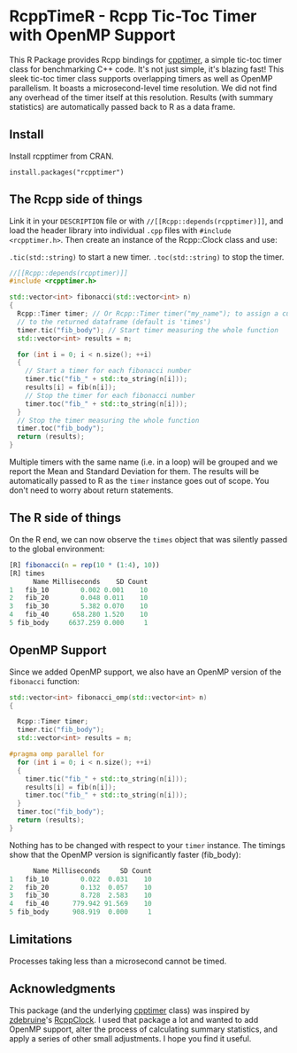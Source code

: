 # RcppTimeR - Rcpp Tic-Toc Timer with OpenMP Support

This R Package provides Rcpp bindings for [cpptimer](https://github.com/BerriJ/cpptimer), a simple tic-toc timer class for benchmarking C++ code. It's not just simple, it's blazing fast! This sleek tic-toc timer class supports overlapping timers as well as OpenMP parallelism. It boasts a microsecond-level time resolution. We did not find any overhead of the timer itself at this resolution. Results (with summary statistics) are automatically passed back to R as a data frame.


## Install

Install rcpptimer from CRAN.

```
install.packages("rcpptimer")
```

## The Rcpp side of things

Link it in your `DESCRIPTION` file or with `//[[Rcpp::depends(rcpptimer)]]`, and load the header library into individual `.cpp` files with `#include <rcpptimer.h>`. Then create an instance of the Rcpp::Clock class and use:

`.tic(std::string)` to start a new timer. `.toc(std::string)` to stop the timer.

```c++
//[[Rcpp::depends(rcpptimer)]]
#include <rcpptimer.h>

std::vector<int> fibonacci(std::vector<int> n)
{
  Rcpp::Timer timer; // Or Rcpp::Timer timer("my_name"); to assign a custom name
  // to the returned dataframe (default is 'times')
  timer.tic("fib_body"); // Start timer measuring the whole function
  std::vector<int> results = n;

  for (int i = 0; i < n.size(); ++i)
  {
    // Start a timer for each fibonacci number
    timer.tic("fib_" + std::to_string(n[i]));
    results[i] = fib(n[i]);
    // Stop the timer for each fibonacci number
    timer.toc("fib_" + std::to_string(n[i]));
  }
  // Stop the timer measuring the whole function
  timer.toc("fib_body");
  return (results);
}
```
Multiple timers with the same name (i.e. in a loop) will be grouped and we report the Mean and Standard Deviation for them. The results will be automatically passed to R as the `timer` instance goes out of scope. You don't need to worry about return statements.

## The R side of things

On the R end, we can now observe the `times` object that was silently passed to the global environment:

```r
[R] fibonacci(n = rep(10 * (1:4), 10))
[R] times
      Name Milliseconds    SD Count
1   fib_10        0.002 0.001    10
2   fib_20        0.048 0.011    10
3   fib_30        5.382 0.070    10
4   fib_40      658.280 1.520    10
5 fib_body     6637.259 0.000     1
```

## OpenMP Support

Since we added OpenMP support, we also have an OpenMP version of the `fibonacci` function:

```c++
std::vector<int> fibonacci_omp(std::vector<int> n)
{

  Rcpp::Timer timer;
  timer.tic("fib_body");
  std::vector<int> results = n;

#pragma omp parallel for
  for (int i = 0; i < n.size(); ++i)
  {
    timer.tic("fib_" + std::to_string(n[i]));
    results[i] = fib(n[i]);
    timer.toc("fib_" + std::to_string(n[i]));
  }
  timer.toc("fib_body");
  return (results);
}
```

Nothing has to be changed with respect to your `timer` instance. The timings show that the OpenMP version is significantly faster (fib_body):

```r
      Name Milliseconds     SD Count
1   fib_10        0.022  0.031    10
2   fib_20        0.132  0.057    10
3   fib_30        8.728  2.583    10
4   fib_40      779.942 91.569    10
5 fib_body      908.919  0.000     1
```

## Limitations

Processes taking less than a microsecond cannot be timed.

## Acknowledgments

This package (and the underlying [cpptimer](https://github.com/BerriJ/cpptimer) class) was inspired by [zdebruine](https://github.com/zdebruine)'s [RcppClock](https://github.com/zdebruine/RcppClock). I used that package a lot and wanted to add OpenMP support, alter the process of calculating summary statistics, and apply a series of other small adjustments. I hope you find it useful.
